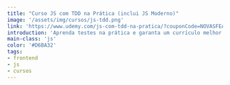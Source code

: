 ```yaml
---
title: "Curso JS com TDD na Prática (inclui JS Moderno)"
image: '/assets/img/cursos/js-tdd.png'
link: 'https://www.udemy.com/js-com-tdd-na-pratica/?couponCode=NOVASFEATURES'
introduction: 'Aprenda testes na prática e garanta um currículo melhor para o mercado.'
main-class: 'js'
color: '#D6BA32'
tags:
- frontend
- js
- cursos
---
```

